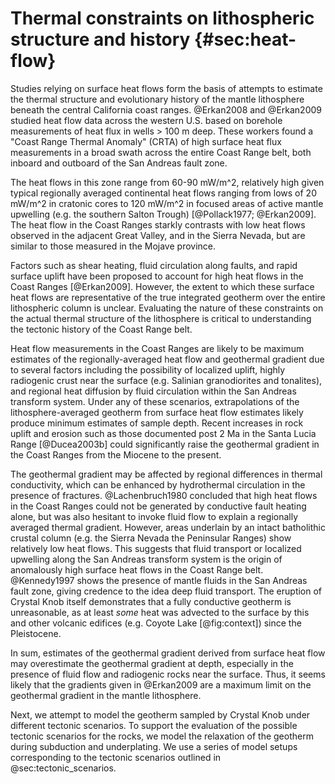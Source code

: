 # Thermal constraints on lithospheric structure and history {#sec:heat-flow}

Studies relying on surface heat flows form the basis of attempts to estimate the
thermal structure and evolutionary history of the mantle lithosphere beneath the
central California coast ranges.
@Erkan2008 and @Erkan2009 studied heat flow data across the western U.S.
based on borehole measurements of heat flux in wells > 100 m deep.
These workers found a "Coast Range Thermal Anomaly"
(CRTA) of high surface heat flux measurements in a broad swath across the entire Coast Range belt, both inboard and outboard of the San Andreas fault zone.

The heat flows in this zone range from 60-90 mW/m^2, relatively high given typical 
regionally averaged continental heat flows ranging from lows of 20 mW/m^2 in
cratonic cores to 120 mW/m^2 in focused areas of active mantle upwelling (e.g.
the southern Salton Trough) [@Pollack1977; @Erkan2009].
The heat flow in the Coast Ranges starkly contrasts
with low heat flows observed in the adjacent Great Valley,
and in the Sierra Nevada, but are similar
to those measured in the Mojave province.

Factors such as shear heating, fluid
circulation along faults, and rapid surface uplift have been proposed to
account for high heat flows in the Coast Ranges [@Erkan2009]. However, the extent to which these
surface heat flows are representative of the true integrated geotherm over the
entire lithospheric column is unclear. Evaluating the nature of these constraints
on the actual thermal structure of the lithosphere is critical to understanding
the tectonic history of the Coast Range belt.

Heat flow measurements in the Coast Ranges are likely to
be maximum estimates of the regionally-averaged heat
flow and geothermal gradient due to several factors including the possibility
of localized uplift, highly radiogenic crust near the surface (e.g.
Salinian granodiorites and tonalites), and regional heat diffusion by fluid
circulation within the San Andreas transform system.
Under any of these scenarios, extrapolations of the lithosphere-averaged geotherm
from surface heat flow estimates likely produce minimum estimates of sample depth.
Recent increases in rock uplift and erosion such as
those documented post 2 Ma in the Santa Lucia Range [@Ducea2003b]
could significantly raise the geothermal gradient in the Coast Ranges
from the Miocene to the present.

The geothermal gradient may be affected by regional differences in
thermal conductivity, which can be enhanced by hydrothermal circulation
in the presence of fractures.
@Lachenbruch1980 concluded that high heat flows in the Coast Ranges
could not be generated by
conductive fault heating alone, but was also hesitant to invoke fluid
flow to explain a regionally averaged thermal gradient.
However, areas underlain by an intact batholithic crustal column
(e.g. the Sierra Nevada the Peninsular Ranges) show relatively
low heat flows. This suggests that fluid transport
or localized upwelling along the San Andreas transform system is the
origin of anomalously high surface heat flows in the Coast Range belt.
@Kennedy1997 shows the presence of mantle fluids in the San Andreas
fault zone, giving credence to the idea deep fluid transport.
The eruption of Crystal Knob itself demonstrates that a fully conductive
geotherm is unreasonable, as at least *some* heat was advected to the
surface by this and other volcanic edifices (e.g. Coyote Lake
[@fig:context]) since the Pleistocene.

In sum, estimates of the geothermal gradient derived from surface heat flow may
overestimate the geothermal gradient at depth, especially in the presence of
fluid flow and radiogenic rocks near the surface. Thus, it seems likely that
the gradients given in @Erkan2009 are a maximum limit on the geothermal
gradient in the mantle lithosphere.

Next, we attempt to model the geotherm sampled by Crystal Knob under
different tectonic scenarios.
To support the evaluation of the possible tectonic scenarios for the rocks, we model
the relaxation of the geotherm during subduction and underplating.
We use a series of model setups corresponding to the tectonic scenarios
outlined in @sec:tectonic_scenarios.

